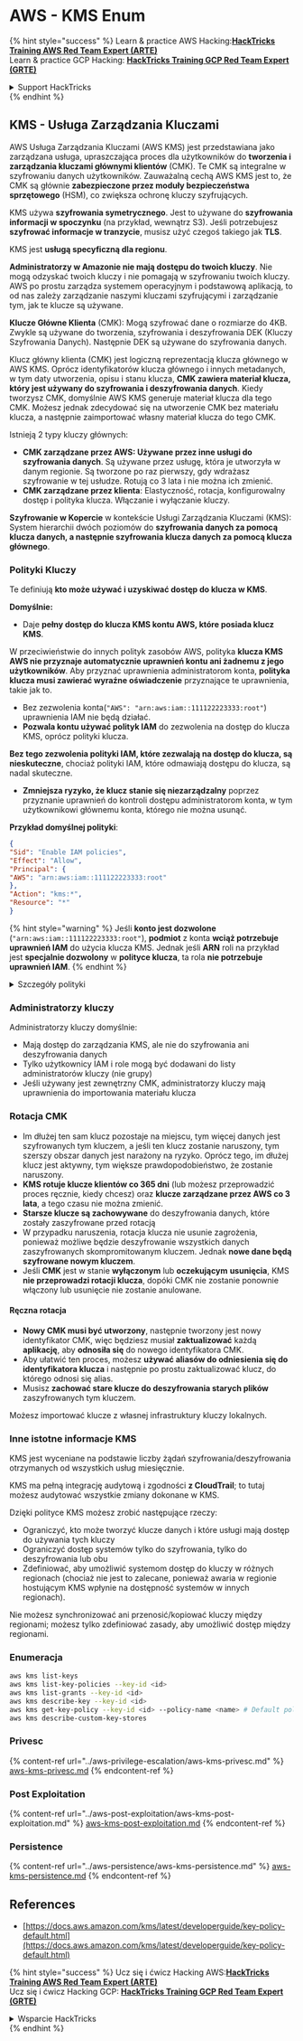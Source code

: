 # AWS - KMS Enum

{% hint style="success" %}
Learn & practice AWS Hacking:<img src="../../../.gitbook/assets/image (1).png" alt="" data-size="line">[**HackTricks Training AWS Red Team Expert (ARTE)**](https://training.hacktricks.xyz/courses/arte)<img src="../../../.gitbook/assets/image (1).png" alt="" data-size="line">\
Learn & practice GCP Hacking: <img src="../../../.gitbook/assets/image (2).png" alt="" data-size="line">[**HackTricks Training GCP Red Team Expert (GRTE)**<img src="../../../.gitbook/assets/image (2).png" alt="" data-size="line">](https://training.hacktricks.xyz/courses/grte)

<details>

<summary>Support HackTricks</summary>

* Check the [**subscription plans**](https://github.com/sponsors/carlospolop)!
* **Join the** 💬 [**Discord group**](https://discord.gg/hRep4RUj7f) or the [**telegram group**](https://t.me/peass) or **follow** us on **Twitter** 🐦 [**@hacktricks\_live**](https://twitter.com/hacktricks\_live)**.**
* **Share hacking tricks by submitting PRs to the** [**HackTricks**](https://github.com/carlospolop/hacktricks) and [**HackTricks Cloud**](https://github.com/carlospolop/hacktricks-cloud) github repos.

</details>
{% endhint %}

## KMS - Usługa Zarządzania Kluczami

AWS Usługa Zarządzania Kluczami (AWS KMS) jest przedstawiana jako zarządzana usługa, upraszczająca proces dla użytkowników do **tworzenia i zarządzania kluczami głównymi klientów** (CMK). Te CMK są integralne w szyfrowaniu danych użytkowników. Zauważalną cechą AWS KMS jest to, że CMK są głównie **zabezpieczone przez moduły bezpieczeństwa sprzętowego** (HSM), co zwiększa ochronę kluczy szyfrujących.

KMS używa **szyfrowania symetrycznego**. Jest to używane do **szyfrowania informacji w spoczynku** (na przykład, wewnątrz S3). Jeśli potrzebujesz **szyfrować informacje w tranzycie**, musisz użyć czegoś takiego jak **TLS**.

KMS jest **usługą specyficzną dla regionu**.

**Administratorzy w Amazonie nie mają dostępu do twoich kluczy**. Nie mogą odzyskać twoich kluczy i nie pomagają w szyfrowaniu twoich kluczy. AWS po prostu zarządza systemem operacyjnym i podstawową aplikacją, to od nas zależy zarządzanie naszymi kluczami szyfrującymi i zarządzanie tym, jak te klucze są używane.

**Klucze Główne Klienta** (CMK): Mogą szyfrować dane o rozmiarze do 4KB. Zwykle są używane do tworzenia, szyfrowania i deszyfrowania DEK (Kluczy Szyfrowania Danych). Następnie DEK są używane do szyfrowania danych.

Klucz główny klienta (CMK) jest logiczną reprezentacją klucza głównego w AWS KMS. Oprócz identyfikatorów klucza głównego i innych metadanych, w tym daty utworzenia, opisu i stanu klucza, **CMK zawiera materiał klucza, który jest używany do szyfrowania i deszyfrowania danych**. Kiedy tworzysz CMK, domyślnie AWS KMS generuje materiał klucza dla tego CMK. Możesz jednak zdecydować się na utworzenie CMK bez materiału klucza, a następnie zaimportować własny materiał klucza do tego CMK.

Istnieją 2 typy kluczy głównych:

* **CMK zarządzane przez AWS: Używane przez inne usługi do szyfrowania danych**. Są używane przez usługę, która je utworzyła w danym regionie. Są tworzone po raz pierwszy, gdy wdrażasz szyfrowanie w tej usłudze. Rotują co 3 lata i nie można ich zmienić.
* **CMK zarządzane przez klienta**: Elastyczność, rotacja, konfigurowalny dostęp i polityka klucza. Włączanie i wyłączanie kluczy.

**Szyfrowanie w Kopercie** w kontekście Usługi Zarządzania Kluczami (KMS): System hierarchii dwóch poziomów do **szyfrowania danych za pomocą klucza danych, a następnie szyfrowania klucza danych za pomocą klucza głównego**.

### Polityki Kluczy

Te definiują **kto może używać i uzyskiwać dostęp do klucza w KMS**.

**Domyślnie:**

*   Daje **pełny dostęp do klucza KMS kontu AWS, które posiada klucz KMS**.

W przeciwieństwie do innych polityk zasobów AWS, polityka **klucza KMS AWS nie przyznaje automatycznie uprawnień kontu ani żadnemu z jego użytkowników**. Aby przyznać uprawnienia administratorom konta, **polityka klucza musi zawierać wyraźne oświadczenie** przyznające te uprawnienia, takie jak to.

* Bez zezwolenia konta(`"AWS": "arn:aws:iam::111122223333:root"`) uprawnienia IAM nie będą działać.
*   **Pozwala kontu używać polityk IAM** do zezwolenia na dostęp do klucza KMS, oprócz polityki klucza.

**Bez tego zezwolenia polityki IAM, które zezwalają na dostęp do klucza, są nieskuteczne**, chociaż polityki IAM, które odmawiają dostępu do klucza, są nadal skuteczne.
* **Zmniejsza ryzyko, że klucz stanie się niezarządzalny** poprzez przyznanie uprawnień do kontroli dostępu administratorom konta, w tym użytkownikowi głównemu konta, którego nie można usunąć.

**Przykład domyślnej polityki**:
```json
{
"Sid": "Enable IAM policies",
"Effect": "Allow",
"Principal": {
"AWS": "arn:aws:iam::111122223333:root"
},
"Action": "kms:*",
"Resource": "*"
}
```
{% hint style="warning" %}
Jeśli **konto jest dozwolone** (`"arn:aws:iam::111122223333:root"`), **podmiot** z konta **wciąż potrzebuje uprawnień IAM** do użycia klucza KMS. Jednak jeśli **ARN** roli na przykład jest **specjalnie dozwolony** w **polityce klucza**, ta rola **nie potrzebuje uprawnień IAM**.
{% endhint %}

<details>

<summary>Szczegóły polityki</summary>

Właściwości polityki:

* Dokument oparty na JSON
* Zasób --> Dotknięte zasoby (może być "\*")
* Akcja --> kms:Encrypt, kms:Decrypt, kms:CreateGrant ... (uprawnienia)
* Efekt --> Zezwól/Odmów
* Podmiot --> arn dotknięty
* Warunki (opcjonalne) --> Warunek przyznający uprawnienia

Granty:

* Zezwala na delegowanie swoich uprawnień innemu podmiotowi AWS w ramach twojego konta AWS. Musisz je utworzyć za pomocą interfejsów API AWS KMS. Można wskazać identyfikator CMK, podmiot przyznający i wymagany poziom operacji (Decrypt, Encrypt, GenerateDataKey...)
* Po utworzeniu grantu wydawany jest GrantToken i GrantID

**Dostęp**:

* Poprzez **politykę klucza** -- Jeśli to istnieje, ma **pierwszeństwo** przed polityką IAM
* Poprzez **politykę IAM**
* Poprzez **granty**

</details>

### Administratorzy kluczy

Administratorzy kluczy domyślnie:

* Mają dostęp do zarządzania KMS, ale nie do szyfrowania ani deszyfrowania danych
* Tylko użytkownicy IAM i role mogą być dodawani do listy administratorów kluczy (nie grupy)
* Jeśli używany jest zewnętrzny CMK, administratorzy kluczy mają uprawnienia do importowania materiału klucza

### Rotacja CMK

* Im dłużej ten sam klucz pozostaje na miejscu, tym więcej danych jest szyfrowanych tym kluczem, a jeśli ten klucz zostanie naruszony, tym szerszy obszar danych jest narażony na ryzyko. Oprócz tego, im dłużej klucz jest aktywny, tym większe prawdopodobieństwo, że zostanie naruszony.
* **KMS rotuje klucze klientów co 365 dni** (lub możesz przeprowadzić proces ręcznie, kiedy chcesz) oraz **klucze zarządzane przez AWS co 3 lata**, a tego czasu nie można zmienić.
* **Starsze klucze są zachowywane** do deszyfrowania danych, które zostały zaszyfrowane przed rotacją
* W przypadku naruszenia, rotacja klucza nie usunie zagrożenia, ponieważ możliwe będzie deszyfrowanie wszystkich danych zaszyfrowanych skompromitowanym kluczem. Jednak **nowe dane będą szyfrowane nowym kluczem**.
* Jeśli **CMK** jest w stanie **wyłączonym** lub **oczekującym** **usunięcia**, KMS **nie przeprowadzi rotacji klucza**, dopóki CMK nie zostanie ponownie włączony lub usunięcie nie zostanie anulowane.

#### Ręczna rotacja

* **Nowy CMK musi być utworzony**, następnie tworzony jest nowy identyfikator CMK, więc będziesz musiał **zaktualizować** każdą **aplikację**, aby **odnosiła się** do nowego identyfikatora CMK.
* Aby ułatwić ten proces, możesz **używać aliasów do odniesienia się do identyfikatora klucza** i następnie po prostu zaktualizować klucz, do którego odnosi się alias.
* Musisz **zachować stare klucze do deszyfrowania starych plików** zaszyfrowanych tym kluczem.

Możesz importować klucze z własnej infrastruktury kluczy lokalnych.

### Inne istotne informacje KMS

KMS jest wyceniane na podstawie liczby żądań szyfrowania/deszyfrowania otrzymanych od wszystkich usług miesięcznie.

KMS ma pełną integrację audytową i zgodności **z CloudTrail**; to tutaj możesz audytować wszystkie zmiany dokonane w KMS.

Dzięki polityce KMS możesz zrobić następujące rzeczy:

* Ograniczyć, kto może tworzyć klucze danych i które usługi mają dostęp do używania tych kluczy
* Ograniczyć dostęp systemów tylko do szyfrowania, tylko do deszyfrowania lub obu
* Zdefiniować, aby umożliwić systemom dostęp do kluczy w różnych regionach (chociaż nie jest to zalecane, ponieważ awaria w regionie hostującym KMS wpłynie na dostępność systemów w innych regionach).

Nie możesz synchronizować ani przenosić/kopiować kluczy między regionami; możesz tylko zdefiniować zasady, aby umożliwić dostęp między regionami.

### Enumeracja
```bash
aws kms list-keys
aws kms list-key-policies --key-id <id>
aws kms list-grants --key-id <id>
aws kms describe-key --key-id <id>
aws kms get-key-policy --key-id <id> --policy-name <name> # Default policy name is "default"
aws kms describe-custom-key-stores
```
### Privesc

{% content-ref url="../aws-privilege-escalation/aws-kms-privesc.md" %}
[aws-kms-privesc.md](../aws-privilege-escalation/aws-kms-privesc.md)
{% endcontent-ref %}

### Post Exploitation

{% content-ref url="../aws-post-exploitation/aws-kms-post-exploitation.md" %}
[aws-kms-post-exploitation.md](../aws-post-exploitation/aws-kms-post-exploitation.md)
{% endcontent-ref %}

### Persistence

{% content-ref url="../aws-persistence/aws-kms-persistence.md" %}
[aws-kms-persistence.md](../aws-persistence/aws-kms-persistence.md)
{% endcontent-ref %}

## References

* [https://docs.aws.amazon.com/kms/latest/developerguide/key-policy-default.html](https://docs.aws.amazon.com/kms/latest/developerguide/key-policy-default.html)

{% hint style="success" %}
Ucz się i ćwicz Hacking AWS:<img src="../../../.gitbook/assets/image (1).png" alt="" data-size="line">[**HackTricks Training AWS Red Team Expert (ARTE)**](https://training.hacktricks.xyz/courses/arte)<img src="../../../.gitbook/assets/image (1).png" alt="" data-size="line">\
Ucz się i ćwicz Hacking GCP: <img src="../../../.gitbook/assets/image (2).png" alt="" data-size="line">[**HackTricks Training GCP Red Team Expert (GRTE)**<img src="../../../.gitbook/assets/image (2).png" alt="" data-size="line">](https://training.hacktricks.xyz/courses/grte)

<details>

<summary>Wsparcie HackTricks</summary>

* Sprawdź [**plany subskrypcyjne**](https://github.com/sponsors/carlospolop)!
* **Dołącz do** 💬 [**grupy Discord**](https://discord.gg/hRep4RUj7f) lub [**grupy telegram**](https://t.me/peass) lub **śledź** nas na **Twitterze** 🐦 [**@hacktricks\_live**](https://twitter.com/hacktricks\_live)**.**
* **Dziel się trikami hackingowymi, przesyłając PR-y do** [**HackTricks**](https://github.com/carlospolop/hacktricks) i [**HackTricks Cloud**](https://github.com/carlospolop/hacktricks-cloud) repozytoriów github.

</details>
{% endhint %}
